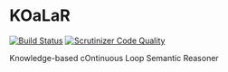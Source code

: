 # KOaLaR
[![Build Status](https://travis-ci.com/pstlab/KOaLaR.svg?branch=master)](https://travis-ci.com/pstlab/KOaLaR) [![Scrutinizer Code Quality](https://scrutinizer-ci.com/g/pstlab/KOaLaR/badges/quality-score.png?b=master)](https://scrutinizer-ci.com/g/pstlab/KOaLaR/?branch=master)


Knowledge-based cOntinuous Loop Semantic Reasoner
